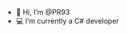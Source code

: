 - 👋 Hi, I’m @PR93
- :computer: I’m currently a C# developer 
  
  
    
  
     
    
         
  
  
   
   
  
